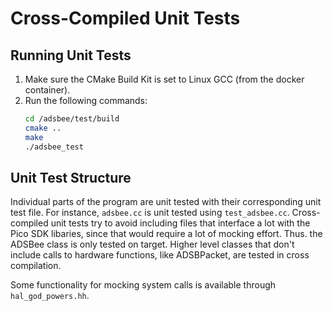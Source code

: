 # Cross-Compiled Unit Tests

## Running Unit Tests
1. Make sure the CMake Build Kit is set to Linux GCC (from the docker container).
2. Run the following commands:
    ```bash
    cd /adsbee/test/build
    cmake ..
    make
    ./adsbee_test
    ```

## Unit Test Structure
Individual parts of the program are unit tested with their corresponding unit test file. For instance, `adsbee.cc` is unit tested using `test_adsbee.cc`. Cross-compiled unit tests try to avoid including files that interface a lot with the Pico SDK libaries, since that would require a lot of mocking effort. Thus. the ADSBee class is only tested on target. Higher level classes that don't include calls to hardware functions, like ADSBPacket, are tested in cross compilation.

Some functionality for mocking system calls is available through `hal_god_powers.hh`.